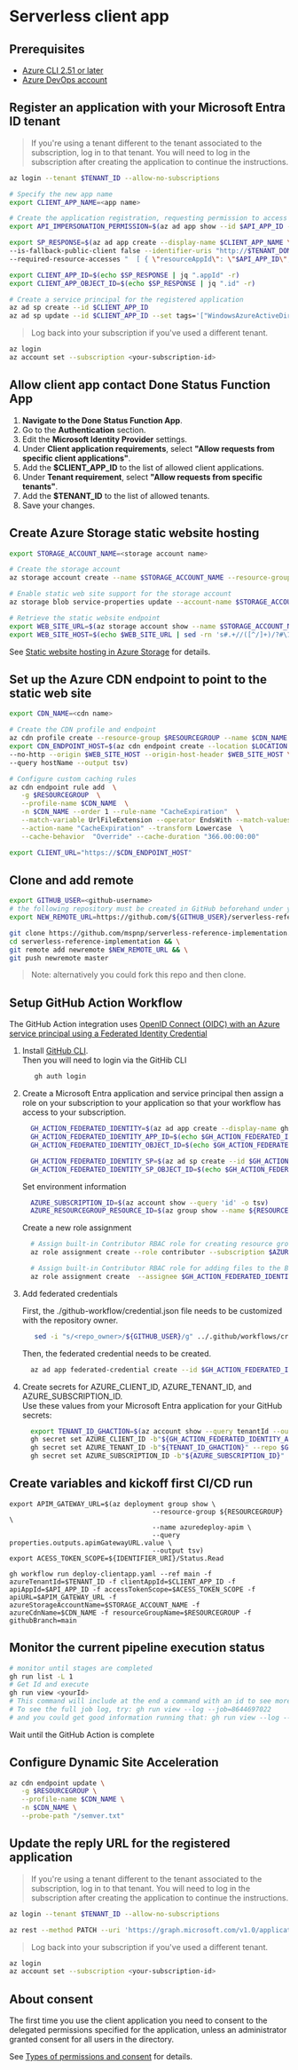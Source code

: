 # Serverless client app

## Prerequisites

- [Azure CLI 2.51 or later](https://learn.microsoft.com/cli/azure/install-azure-cli)
- [Azure DevOps account](https://azure.microsoft.com/services/devops)

## Register an application with your Microsoft Entra ID tenant

> If you're using a tenant different to the tenant associated to the subscription, log in to that tenant. You will need to log in the subscription after creating the application to continue the instructions.

```bash
az login --tenant $TENANT_ID --allow-no-subscriptions
```

```bash
# Specify the new app name
export CLIENT_APP_NAME=<app name>

# Create the application registration, requesting permission to access the Graph API and to impersonate a user when calling the drone status API
export API_IMPERSONATION_PERMISSION=$(az ad app show --id $API_APP_ID --query "api.oauth2PermissionScopes[0].id" --output tsv)

export SP_RESPONSE=$(az ad app create --display-name $CLIENT_APP_NAME \
--is-fallback-public-client false --identifier-uris "http://$TENANT_DOMAIN/$CLIENT_APP_NAME" \
--required-resource-accesses "  [ { \"resourceAppId\": \"$API_APP_ID\", \"resourceAccess\": [ { \"id\": \"$API_IMPERSONATION_PERMISSION\", \"type\": \"Scope\" } ] }, { \"resourceAppId\": \"00000003-0000-0000-c000-000000000000\", \"resourceAccess\": [ { \"id\": \"e1fe6dd8-ba31-4d61-89e7-88639da4683d\", \"type\": \"Scope\" } ] } ] ")

export CLIENT_APP_ID=$(echo $SP_RESPONSE | jq ".appId" -r)
export CLIENT_APP_OBJECT_ID=$(echo $SP_RESPONSE | jq ".id" -r)

# Create a service principal for the registered application
az ad sp create --id $CLIENT_APP_ID
az ad sp update --id $CLIENT_APP_ID --set tags='["WindowsAzureActiveDirectoryIntegratedApp"]'
```

> Log back into your subscription if you've used a different tenant.

```bash
az login
az account set --subscription <your-subscription-id>
```

## Allow client app contact Done Status Function App

1. **Navigate to the Done Status Function App**.
2. Go to the **Authentication** section.
3. Edit the **Microsoft Identity Provider** settings.
4. Under **Client application requirements**, select **"Allow requests from specific client applications"**.
5. Add the **$CLIENT_APP_ID** to the list of allowed client applications.
6. Under **Tenant requirement**, select **"Allow requests from specific tenants"**.
7. Add the **$TENANT_ID** to the list of allowed tenants.
8. Save your changes.

## Create Azure Storage static website hosting

```bash
export STORAGE_ACCOUNT_NAME=<storage account name>

# Create the storage account
az storage account create --name $STORAGE_ACCOUNT_NAME --resource-group $RESOURCEGROUP --location $LOCATION --kind StorageV2 --allow-shared-key-access false

# Enable static web site support for the storage account
az storage blob service-properties update --account-name $STORAGE_ACCOUNT_NAME --static-website --404-document 404.html --index-document index.html  --auth-mode login

# Retrieve the static website endpoint
export WEB_SITE_URL=$(az storage account show --name $STORAGE_ACCOUNT_NAME --resource-group $RESOURCEGROUP --query primaryEndpoints.web --output tsv)
export WEB_SITE_HOST=$(echo $WEB_SITE_URL | sed -rn 's#.+//([^/]+)/?#\1#p')
```

See [Static website hosting in Azure Storage](https://learn.microsoft.com/azure/storage/blobs/storage-blob-static-website) for details.

## Set up the Azure CDN endpoint to point to the static web site

```bash
export CDN_NAME=<cdn name>

# Create the CDN profile and endpoint
az cdn profile create --resource-group $RESOURCEGROUP --name $CDN_NAME --sku Standard_Microsoft
export CDN_ENDPOINT_HOST=$(az cdn endpoint create --location $LOCATION --resource-group $RESOURCEGROUP --profile-name $CDN_NAME --name $CDN_NAME \
--no-http --origin $WEB_SITE_HOST --origin-host-header $WEB_SITE_HOST \
--query hostName --output tsv)

# Configure custom caching rules
az cdn endpoint rule add  \
   -g $RESOURCEGROUP  \
   --profile-name $CDN_NAME  \
   -n $CDN_NAME --order 1 --rule-name "CacheExpiration"  \
   --match-variable UrlFileExtension --operator EndsWith --match-values ["js","css","map"]  \
   --action-name "CacheExpiration" --transform Lowercase  \
   --cache-behavior  "Override" --cache-duration "366.00:00:00"

export CLIENT_URL="https://$CDN_ENDPOINT_HOST"
```

## Clone and add remote

```bash
export GITHUB_USER=<github-username>
# the following repository must be created in GitHub beforehand under your repositories
export NEW_REMOTE_URL=https://github.com/${GITHUB_USER}/serverless-reference-implementation.git

git clone https://github.com/mspnp/serverless-reference-implementation.git && \
cd serverless-reference-implementation && \
git remote add newremote $NEW_REMOTE_URL && \
git push newremote master
```

> Note: alternatively you could fork this repo and then clone.

## Setup GitHub Action Workflow

 The GitHub Action integration uses [OpenID Connect (OIDC) with an Azure service principal using a Federated Identity Credential](https://learn.microsoft.com/azure/developer/github/connect-from-azure)

   1. Install [GitHub CLI](https://github.com/cli/cli/blob/trunk/docs/install_linux.md#official-sources).  
     Then you will need to login via the GitHib CLI

       ```bash
          gh auth login
       ```

   1. Create a Microsoft Entra application and service principal then assign a role on your subscription to your application so that your workflow has access to your subscription.  

       ```bash
         GH_ACTION_FEDERATED_IDENTITY=$(az ad app create --display-name ghActionFederatedIdentity)
         GH_ACTION_FEDERATED_IDENTITY_APP_ID=$(echo $GH_ACTION_FEDERATED_IDENTITY | jq -r '.appId')
         GH_ACTION_FEDERATED_IDENTITY_OBJECT_ID=$(echo $GH_ACTION_FEDERATED_IDENTITY | jq -r '.id')

         GH_ACTION_FEDERATED_IDENTITY_SP=$(az ad sp create --id $GH_ACTION_FEDERATED_IDENTITY_APP_ID)
         GH_ACTION_FEDERATED_IDENTITY_SP_OBJECT_ID=$(echo $GH_ACTION_FEDERATED_IDENTITY_SP | jq -r '.id')
       ```

       Set environment information

       ```bash
         AZURE_SUBSCRIPTION_ID=$(az account show --query 'id' -o tsv)
         AZURE_RESOURCEGROUP_RESOURCE_ID=$(az group show --name ${RESOURCEGROUP} --query id -o tsv)
       ```

       Create a new role assignment

       ```bash
         # Assign built-in Contributor RBAC role for creating resource groups and performing deployments at the resource group level
         az role assignment create --role contributor --subscription $AZURE_SUBSCRIPTION_ID --assignee-object-id  $GH_ACTION_FEDERATED_IDENTITY_SP_OBJECT_ID --assignee-principal-type ServicePrincipal --scope $AZURE_RESOURCEGROUP_RESOURCE_ID

         # Assign built-in Contributor RBAC role for adding files to the Blob container
         az role assignment create  --assignee $GH_ACTION_FEDERATED_IDENTITY_SP_OBJECT_ID --role "Storage Blob Data Contributor" --scope $(az storage account show --name $STORAGE_ACCOUNT_NAME --resource-group $RESOURCEGROUP --query id --output tsv)
       ```

   1. Add federated credentials

       First, the ./github-workflow/credential.json file needs to be customized with the repository owner.

       ```bash
          sed -i "s/<repo_owner>/${GITHUB_USER}/g" ../.github/workflows/credential.json
       ```

       Then, the federated credential needs to be created.

       ```bash
         az ad app federated-credential create --id $GH_ACTION_FEDERATED_IDENTITY_OBJECT_ID --parameters ../.github/workflows/credential.json
       ```

   1. Create secrets for AZURE_CLIENT_ID, AZURE_TENANT_ID, and AZURE_SUBSCRIPTION_ID.  
       Use these values from your Microsoft Entra application for your GitHub secrets:

       ```bash
         export TENANT_ID_GHACTION=$(az account show --query tenantId --output tsv)
         gh secret set AZURE_CLIENT_ID -b"${GH_ACTION_FEDERATED_IDENTITY_APP_ID}" --repo $GITHUB_USER/serverless-reference-implementation
         gh secret set AZURE_TENANT_ID -b"${TENANT_ID_GHACTION}" --repo $GITHUB_USER/serverless-reference-implementation
         gh secret set AZURE_SUBSCRIPTION_ID -b"${AZURE_SUBSCRIPTION_ID}" --repo $GITHUB_USER/serverless-reference-implementation
       ```

## Create variables and kickoff first CI/CD run

```
export APIM_GATEWAY_URL=$(az deployment group show \
                                    --resource-group ${RESOURCEGROUP} \
                                    --name azuredeploy-apim \
                                    --query properties.outputs.apimGatewayURL.value \
                                    --output tsv)
export ACESS_TOKEN_SCOPE=${IDENTIFIER_URI}/Status.Read

gh workflow run deploy-clientapp.yaml --ref main -f azureTenantId=$TENANT_ID -f clientAppId=$CLIENT_APP_ID -f apiAppId=$API_APP_ID -f accessTokenScope=$ACESS_TOKEN_SCOPE -f apiURL=$APIM_GATEWAY_URL -f azureStorageAccountName=$STORAGE_ACCOUNT_NAME -f azureCdnName=$CDN_NAME -f resourceGroupName=$RESOURCEGROUP -f githubBranch=main
```

## Monitor the current pipeline execution status

```bash
# monitor until stages are completed
gh run list -L 1
# Get Id and execute 
gh run view <yourId>
# This command will include at the end a command with an id to see more details, it will look like 
# To see the full job log, try: gh run view --log --job=8644697022
# and you could get good information running that: gh run view --log --job=8644697022
```

Wait until the GitHub Action is complete

## Configure Dynamic Site Acceleration

```bash
az cdn endpoint update \
   -g $RESOURCEGROUP \
   --profile-name $CDN_NAME \
   -n $CDN_NAME \
   --probe-path "/semver.txt"
```

## Update the reply URL for the registered application

> If you're using a tenant different to the tenant associated to the subscription, log in to that tenant. You will need to log in the subscription after creating the application to continue the instructions.

```bash
az login --tenant $TENANT_ID --allow-no-subscriptions
```

```bash
az rest --method PATCH --uri 'https://graph.microsoft.com/v1.0/applications/'$CLIENT_APP_OBJECT_ID --headers 'Content-Type=application/json' --body '{"spa":{"redirectUris":["'$CLIENT_URL'"]},web:{implicitGrantSettings:{enableAccessTokenIssuance:true}}}'
```

> Log back into your subscription if you've used a different tenant.

```bash
az login
az account set --subscription <your-subscription-id>
```

## About consent

The first time you use the client application you need to consent to the delegated permissions specified for the application, unless an administrator granted consent for all users in the directory.

See [Types of permissions and consent](https://learn.microsoft.com/entra/identity-platform/permissions-consent-overview) for details.
